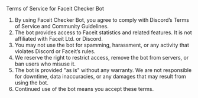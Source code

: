 Terms of Service for Faceit Checker Bot

1. By using Faceit Checker Bot, you agree to comply with Discord’s Terms of Service and Community Guidelines.
2. The bot provides access to Faceit statistics and related features. It is not affiliated with Faceit Ltd. or Discord.
3. You may not use the bot for spamming, harassment, or any activity that violates Discord or Faceit’s rules.
4. We reserve the right to restrict access, remove the bot from servers, or ban users who misuse it.
5. The bot is provided "as is" without any warranty. We are not responsible for downtime, data inaccuracies, or any damages that may result from using the bot.
6. Continued use of the bot means you accept these terms.
